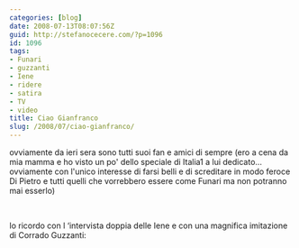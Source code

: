 ```yaml
---
categories: [blog]
date: 2008-07-13T08:07:56Z
guid: http://stefanocecere.com/?p=1096
id: 1096
tags:
- Funari
- guzzanti
- Iene
- ridere
- satira
- TV
- video
title: Ciao Gianfranco
slug: /2008/07/ciao-gianfranco/
---
```


ovviamente da ieri sera sono tutti suoi fan e amici di sempre (ero a cena da mia mamma e ho visto un po' dello speciale di Italia1 a lui dedicato… ovviamente con l'unico interesse di farsi belli e di screditare in modo feroce Di Pietro e tutti quelli che vorrebbero essere come Funari ma non potranno mai esserlo)

 

lo ricordo con l &#8216;intervista doppia delle Iene e con una magnifica imitazione di Corrado Guzzanti:

 

 

 